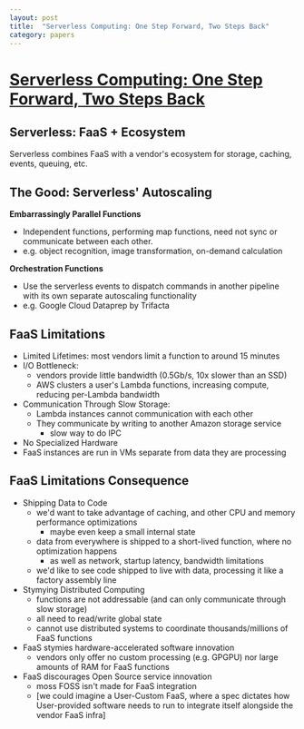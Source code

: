 ```yaml
---
layout: post
title:  "Serverless Computing: One Step Forward, Two Steps Back"
category: papers
---
```

# [Serverless Computing: One Step Forward, Two Steps Back](http://cidrdb.org/cidr2019/papers/p119-hellerstein-cidr19.pdf)

## Serverless: FaaS + Ecosystem
Serverless combines FaaS with a vendor's ecosystem for storage, caching, events, queuing, etc.


## The Good: Serverless' Autoscaling  
**Embarrassingly Parallel Functions**  
- Independent functions, performing map functions, need not sync or communicate between each other.  
- e.g. object recognition, image transformation, on-demand calculation

**Orchestration Functions**
- Use the serverless events to dispatch commands in another pipeline with its own separate autoscaling functionality 
- e.g. Google Cloud Dataprep by Trifacta

## FaaS Limitations
- Limited Lifetimes: most vendors limit a function to around 15 minutes
- I/O Bottleneck:
  - vendors provide little bandwidth (0.5Gb/s, 10x slower than an SSD)
  - AWS clusters a user's Lambda functions, increasing compute, reducing per-Lambda bandwidth
- Communication Through Slow Storage:
  - Lambda instances cannot communication with each other
  - They communicate by writing to another Amazon storage service
    - slow way to do IPC
- No Specialized Hardware
- FaaS instances are run in VMs separate from data they are processing

## FaaS Limitations Consequence
- Shipping Data to Code
  - we'd want to take advantage of caching, and other CPU and memory performance optimizations
    - maybe even keep a small internal state
  - data from everywhere is shipped to a short-lived function, where no optimization happens
    - as well as network, startup latency, bandwidth limitations
  - we'd like to see code shipped to live with data, processing it like a factory assembly line
-  Stymying Distributed Computing
   -  functions are not addressable (and can only communicate through slow storage)
   -  all need to read/write global state
   -  cannot use distributed systems to coordinate thousands/millions of FaaS functions
- FaaS stymies hardware-accelerated software innovation
  - vendors only offer no custom processing (e.g. GPGPU) nor large amounts of RAM for FaaS functions
- FaaS discourages Open Source service innovation
  - moss FOSS isn't made for FaaS integration
  - [we could imagine a User-Custom FaaS, where a spec dictates how User-provided software needs to run to integrate itself alongside the vendor FaaS infra]

